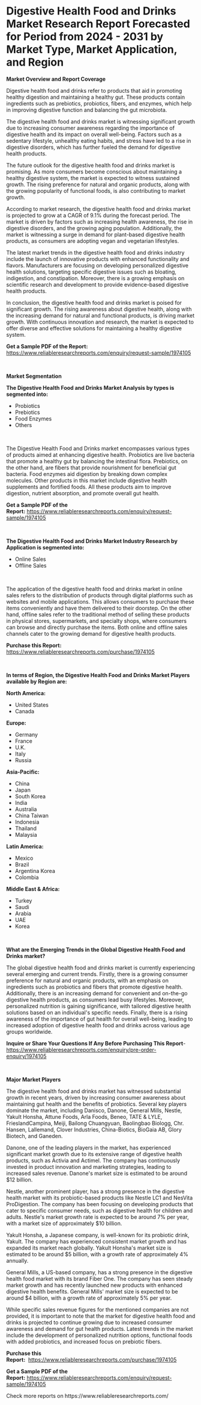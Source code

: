 <p><h1>Digestive Health Food and Drinks Market Research Report Forecasted for Period from 2024 -  2031 by Market Type, Market Application, and Region</h1></p><p><strong>Market Overview and Report Coverage</strong></p>
<p><p>Digestive health food and drinks refer to products that aid in promoting healthy digestion and maintaining a healthy gut. These products contain ingredients such as prebiotics, probiotics, fibers, and enzymes, which help in improving digestive function and balancing the gut microbiota.</p><p>The digestive health food and drinks market is witnessing significant growth due to increasing consumer awareness regarding the importance of digestive health and its impact on overall well-being. Factors such as a sedentary lifestyle, unhealthy eating habits, and stress have led to a rise in digestive disorders, which has further fueled the demand for digestive health products.</p><p>The future outlook for the digestive health food and drinks market is promising. As more consumers become conscious about maintaining a healthy digestive system, the market is expected to witness sustained growth. The rising preference for natural and organic products, along with the growing popularity of functional foods, is also contributing to market growth.</p><p>According to market research, the digestive health food and drinks market is projected to grow at a CAGR of 9.1% during the forecast period. The market is driven by factors such as increasing health awareness, the rise in digestive disorders, and the growing aging population. Additionally, the market is witnessing a surge in demand for plant-based digestive health products, as consumers are adopting vegan and vegetarian lifestyles.</p><p>The latest market trends in the digestive health food and drinks industry include the launch of innovative products with enhanced functionality and flavors. Manufacturers are focusing on developing personalized digestive health solutions, targeting specific digestive issues such as bloating, indigestion, and constipation. Moreover, there is a growing emphasis on scientific research and development to provide evidence-based digestive health products.</p><p>In conclusion, the digestive health food and drinks market is poised for significant growth. The rising awareness about digestive health, along with the increasing demand for natural and functional products, is driving market growth. With continuous innovation and research, the market is expected to offer diverse and effective solutions for maintaining a healthy digestive system.</p></p>
<p><strong>Get a Sample PDF of the Report:</strong> <a href="https://www.reliableresearchreports.com/enquiry/request-sample/1974105">https://www.reliableresearchreports.com/enquiry/request-sample/1974105</a></p>
<p>&nbsp;</p>
<p><strong>Market Segmentation</strong></p>
<p><strong>The Digestive Health Food and Drinks Market Analysis by types is segmented into:</strong></p>
<p><ul><li>Probiotics</li><li>Prebiotics</li><li>Food Enzymes</li><li>Others</li></ul></p>
<p>&nbsp;</p>
<p><p>The Digestive Health Food and Drinks market encompasses various types of products aimed at enhancing digestive health. Probiotics are live bacteria that promote a healthy gut by balancing the intestinal flora. Prebiotics, on the other hand, are fibers that provide nourishment for beneficial gut bacteria. Food enzymes aid digestion by breaking down complex molecules. Other products in this market include digestive health supplements and fortified foods. All these products aim to improve digestion, nutrient absorption, and promote overall gut health.</p></p>
<p><strong>Get a Sample PDF of the Report:</strong>&nbsp;<a href="https://www.reliableresearchreports.com/enquiry/request-sample/1974105">https://www.reliableresearchreports.com/enquiry/request-sample/1974105</a></p>
<p>&nbsp;</p>
<p><strong>The Digestive Health Food and Drinks Market Industry Research by Application is segmented into:</strong></p>
<p><ul><li>Online Sales</li><li>Offline Sales</li></ul></p>
<p>&nbsp;</p>
<p><p>The application of the digestive health food and drinks market in online sales refers to the distribution of products through digital platforms such as websites and mobile applications. This allows consumers to purchase these items conveniently and have them delivered to their doorstep. On the other hand, offline sales refer to the traditional method of selling these products in physical stores, supermarkets, and specialty shops, where consumers can browse and directly purchase the items. Both online and offline sales channels cater to the growing demand for digestive health products.</p></p>
<p><strong>Purchase this Report:</strong>&nbsp; <a href="https://www.reliableresearchreports.com/purchase/1974105">https://www.reliableresearchreports.com/purchase/1974105</a></p>
<p>&nbsp;</p>
<p><strong>In terms of Region, the Digestive Health Food and Drinks Market Players available by Region are:</strong></p>
<p>
    <p> <strong> North America: </strong>
        <ul>
            <li>United States</li>
            <li>Canada</li>
        </ul>
        </p> 
    <p> <strong> Europe: </strong>
        <ul>
            <li>Germany</li>
            <li>France</li>
            <li>U.K.</li>
            <li>Italy</li>
            <li>Russia</li>
        </ul>
        </p> 
    <p> <strong> Asia-Pacific: </strong>
        <ul>
            <li>China</li>
            <li>Japan</li>
            <li>South Korea</li>
            <li>India</li>
            <li>Australia</li>
            <li>China Taiwan</li>
            <li>Indonesia</li>
            <li>Thailand</li>
            <li>Malaysia</li>
        </ul>
        </p> 
    <p> <strong> Latin America: </strong>
        <ul>
            <li>Mexico</li>
            <li>Brazil</li>
            <li>Argentina Korea</li>
            <li>Colombia</li>
        </ul>
        </p> 
    <p> <strong> Middle East & Africa: </strong>
        <ul>
            <li>Turkey</li>
            <li>Saudi</li>
            <li>Arabia</li>
            <li>UAE</li>
            <li>Korea</li>
        </ul>
    </p>
    </p>
<p>&nbsp;</p>
<p><strong>What are the Emerging Trends in the Global Digestive Health Food and Drinks market?</strong></p>
<p><p>The global digestive health food and drinks market is currently experiencing several emerging and current trends. Firstly, there is a growing consumer preference for natural and organic products, with an emphasis on ingredients such as probiotics and fibers that promote digestive health. Additionally, there is an increasing demand for convenient and on-the-go digestive health products, as consumers lead busy lifestyles. Moreover, personalized nutrition is gaining significance, with tailored digestive health solutions based on an individual's specific needs. Finally, there is a rising awareness of the importance of gut health for overall well-being, leading to increased adoption of digestive health food and drinks across various age groups worldwide.</p></p>
<p><strong>Inquire or Share Your Questions If Any Before Purchasing This Report</strong>- <a href="https://www.reliableresearchreports.com/enquiry/pre-order-enquiry/1974105">https://www.reliableresearchreports.com/enquiry/pre-order-enquiry/1974105</a></p>
<p>&nbsp;</p>
<p><strong>Major Market Players</strong></p>
<p><p>The digestive health food and drinks market has witnessed substantial growth in recent years, driven by increasing consumer awareness about maintaining gut health and the benefits of probiotics. Several key players dominate the market, including Danisco, Danone, General Mills, Nestle, Yakult Honsha, Attune Foods, Arla Foods, Beneo, TATE & LYLE, FrieslandCampina, Meiji, Bailong Chuangyuan, Baolingbao Biologg, Chr. Hansen, Lallemand, Clover Industries, China-Biotics, BioGaia AB, Glory Biotech, and Ganeden.</p><p>Danone, one of the leading players in the market, has experienced significant market growth due to its extensive range of digestive health products, such as Activia and Actimel. The company has continuously invested in product innovation and marketing strategies, leading to increased sales revenue. Danone's market size is estimated to be around $12 billion.</p><p>Nestle, another prominent player, has a strong presence in the digestive health market with its probiotic-based products like Nestle LC1 and NesVita ProDigestion. The company has been focusing on developing products that cater to specific consumer needs, such as digestive health for children and adults. Nestle's market growth rate is expected to be around 7% per year, with a market size of approximately $10 billion.</p><p>Yakult Honsha, a Japanese company, is well-known for its probiotic drink, Yakult. The company has experienced consistent market growth and has expanded its market reach globally. Yakult Honsha's market size is estimated to be around $5 billion, with a growth rate of approximately 4% annually.</p><p>General Mills, a US-based company, has a strong presence in the digestive health food market with its brand Fiber One. The company has seen steady market growth and has recently launched new products with enhanced digestive health benefits. General Mills' market size is expected to be around $4 billion, with a growth rate of approximately 5% per year.</p><p>While specific sales revenue figures for the mentioned companies are not provided, it is important to note that the market for digestive health food and drinks is projected to continue growing due to increased consumer awareness and demand for gut health products. Latest trends in the market include the development of personalized nutrition options, functional foods with added probiotics, and increased focus on prebiotic fibers.</p></p>
<p><strong>Purchase this Report:</strong>&nbsp;&nbsp;<a href="https://www.reliableresearchreports.com/purchase/1974105">https://www.reliableresearchreports.com/purchase/1974105</a></p>
<p></p>
<p><strong>Get a Sample PDF of the Report:</strong>&nbsp;<a href="https://www.reliableresearchreports.com/enquiry/request-sample/1974105">https://www.reliableresearchreports.com/enquiry/request-sample/1974105</a></p>
<p>Check more reports on https://www.reliableresearchreports.com/</p>